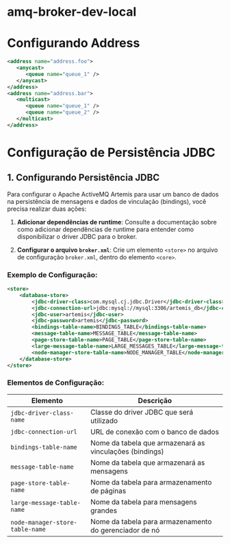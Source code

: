 # amq-broker-dev-local

# Configurando Address

```xml
<address name="address.foo">
   <anycast>
      <queue name="queue_1" />
   </anycast>
</address>
<address name="address.bar">
   <multicast>
      <queue name="queue_1" />
      <queue name="queue_2" />
   </multicast>
</address>
```

# Configuração de Persistência JDBC

## 1. Configurando Persistência JDBC

Para configurar o Apache ActiveMQ Artemis para usar um banco de dados na persistência de mensagens e dados de vinculação (bindings), você precisa realizar duas ações:

1. **Adicionar dependências de runtime**: Consulte a documentação sobre como adicionar dependências de runtime para entender como disponibilizar o driver JDBC para o broker.

2. **Configurar o arquivo `broker.xml`**: Crie um elemento `<store>` no arquivo de configuração `broker.xml`, dentro do elemento `<core>`. 

### Exemplo de Configuração:

```xml
<store>
    <database-store>
        <jdbc-driver-class>com.mysql.cj.jdbc.Driver</jdbc-driver-class>
        <jdbc-connection-url>jdbc:mysql://mysql:3306/artemis_db</jdbc-connection-url>
        <jdbc-user>artemis</jdbc-user>
        <jdbc-password>artemis</jdbc-password>
        <bindings-table-name>BINDINGS_TABLE</bindings-table-name>
        <message-table-name>MESSAGE_TABLE</message-table-name>
        <page-store-table-name>PAGE_TABLE</page-store-table-name>
        <large-message-table-name>LARGE_MESSAGES_TABLE</large-message-table-name>
        <node-manager-store-table-name>NODE_MANAGER_TABLE</node-manager-store-table-name>
    </database-store>
</store>
```

### Elementos de Configuração:

| Elemento                           | Descrição                                                                 |
|------------------------------------|---------------------------------------------------------------------------|
| `jdbc-driver-class-name`           | Classe do driver JDBC que será utilizado                                  |
| `jdbc-connection-url`              | URL de conexão com o banco de dados                                       |
| `bindings-table-name`              | Nome da tabela que armazenará as vinculações (bindings)                   |
| `message-table-name`               | Nome da tabela que armazenará as mensagens                                |
| `page-store-table-name`            | Nome da tabela para armazenamento de páginas                              |
| `large-message-table-name`         | Nome da tabela para mensagens grandes                                     |
| `node-manager-store-table-name`    | Nome da tabela para armazenamento do gerenciador de nó                    |

